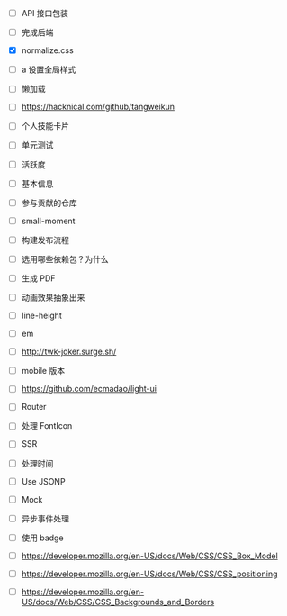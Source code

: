 - [ ] API 接口包装
- [ ] 完成后端
- [x] normalize.css
- [ ] a 设置全局样式
- [ ] 懒加载
- [ ] https://hacknical.com/github/tangweikun
- [ ] 个人技能卡片
- [ ] 单元测试
- [ ] 活跃度
- [ ] 基本信息
- [ ] 参与贡献的仓库
- [ ] small-moment
- [ ] 构建发布流程
- [ ] 选用哪些依赖包？为什么
- [ ] 生成 PDF
- [ ] 动画效果抽象出来
- [ ] line-height
- [ ] em
- [ ] http://twk-joker.surge.sh/
- [ ] mobile 版本
- [ ] https://github.com/ecmadao/light-ui
- [ ] Router
- [ ] 处理 FontIcon
- [ ] SSR
- [ ] 处理时间
- [ ] Use JSONP
- [ ] Mock
- [ ] 异步事件处理
- [ ] 使用 badge

- [ ] https://developer.mozilla.org/en-US/docs/Web/CSS/CSS_Box_Model
- [ ] https://developer.mozilla.org/en-US/docs/Web/CSS/CSS_positioning
- [ ] https://developer.mozilla.org/en-US/docs/Web/CSS/CSS_Backgrounds_and_Borders
